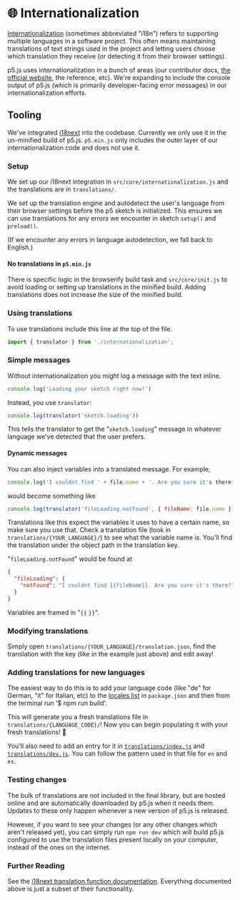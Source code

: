 <!-- How we integrate translations into the p5.js codebase. -->

# 🌐 Internationalization

[Internationalization](https://developer.mozilla.org/docs/Glossary/Internationalization_and_localization) (sometimes abbreviated "i18n") refers to supporting multiple languages in a software project. This often means maintaining translations of text strings used in the project and letting users choose which translation they receive (or detecting it from their browser settings).

p5.js uses internationalization in a bunch of areas (our contributor docs, [the official website](https://p5js.org), the reference, etc). We're expanding to include the console output of p5.js (which is primarily developer-facing error messages) in our internationalization efforts.

## Tooling

We've integrated [i18next](https://www.i18next.com) into the codebase. Currently we only use it in the un-minified build of p5.js. `p5.min.js` only includes the outer layer of our internationalization code and does not use it.

### Setup

We set up our i18next integration in `src/core/internationalization.js` and the translations are in `translations/`.

We set up the translation engine and autodetect the user's language from their browser settings before the p5 sketch is initialized. This ensures we can use translations for any errors we encounter in sketch `setup()` and `preload()`.

(If we encounter any errors in language autodetection, we fall back to English.)

#### No translations in `p5.min.js`

There is specific logic in the browserify build task and `src/core/init.js` to avoid loading or setting up translations in the minified build. Adding translations does not increase the size of the minified build.

### Using translations

To use translations include this line at the top of the file.

```js
import { translator } from './internationalization';
```

### Simple messages

Without internationalization you might log a message with the text inline.

```js
console.log('Loading your sketch right now!')
```

Instead, you use `translator`:

```js
console.log(translator('sketch.loading'))
```

This tells the translator to get the "`sketch.loading`" message in whatever language we've detected that the user prefers.

#### Dynamic messages

You can also inject variables into a translated message. For example,

```js
console.log('I couldnt find ' + file.name + '. Are you sure it's there?')
```

would become something like

```js
console.log(translator('fileLoading.notFound', { fileName: file.name }))
```

Translations like this expect the variables it uses to have a certain name, so make sure you use that. Check a translation file (look in `translations/{YOUR_LANGUAGE}/`) to see what the variable name is. You'll find the translation under the object path in the translation key.

"`fileLoading.notFound`" would be found at

```json
{
  "fileLoading": {
    "notFound": "I couldnt find {{fileName}}. Are you sure it's there?"
  }
}
```

Variables are framed in "`{{` `}}`".

### Modifying translations

Simply open `translations/{YOUR_LANGUAGE}/translation.json`, find the translation with the key (like in the example just above) and edit away!

### Adding translations for new languages

The easiest way to do this is to add your language code (like "de" for German, "it" for Italian, etc) to the [locales list](https://github.com/processing/p5.js/blob/84bc1f92c89786f48e5d6fd1045feb649b932eea/package.json#L111-L114) in `package.json` and then from the terminal run '$ npm run build'.

This will generate you a fresh translations file in `translations/{LANGUAGE_CODE}/`! Now you can begin populating it with your fresh translations! 🥖

You'll also need to add an entry for it in [`translations/index.js`](../translations/index.js) and [`translations/dev.js`](../translations/dev.js). You can follow the pattern used in that file for `en` and `es`.

### Testing changes
The bulk of translations are not included in the final library, but are hosted online and are automatically downloaded by p5.js when it needs them. Updates to these only happen whenever a new version of p5.js is released. 

However, if you want to see your changes (or any other changes which aren't released yet), you can simply run `npm run dev` which will build p5.js configured to use the translation files present locally on your computer, instead of the ones on the internet.

### Further Reading

See the [i18next translation function documentation](https://www.i18next.com/translation-function/essentials). Everything documented above is just a subset of their functionality.
